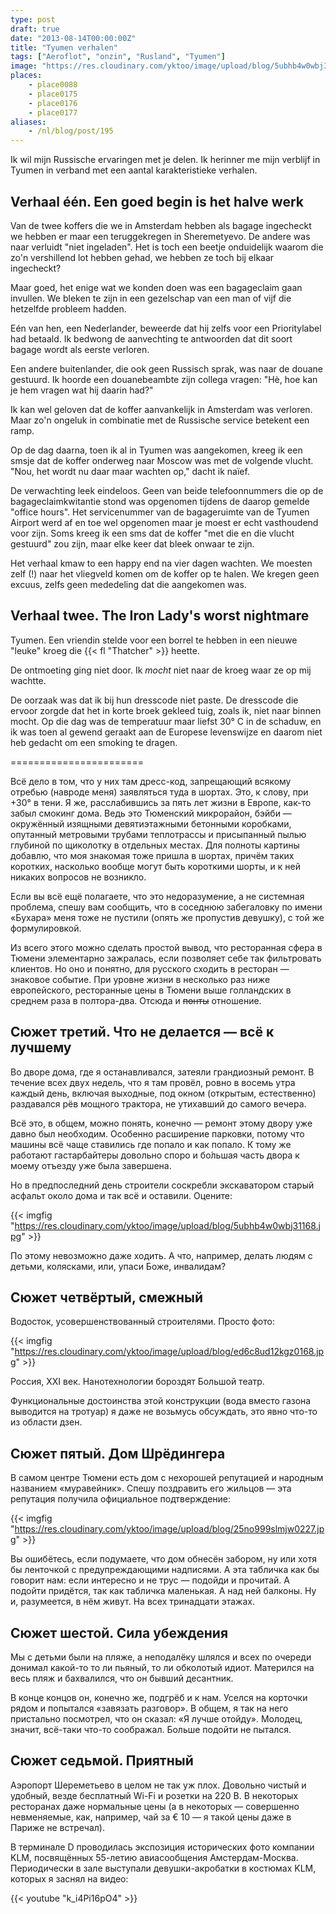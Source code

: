```yaml
---
type: post
draft: true
date: "2013-08-14T00:00:00Z"
title: "Tyumen verhalen"
tags: ["Aeroflot", "onzin", "Rusland", "Tyumen"]
image: "https://res.cloudinary.com/yktoo/image/upload/blog/5ubhb4w0wbj31168.jpg"
places:
    - place0088
    - place0175
    - place0176
    - place0177
aliases:
    - /nl/blog/post/195
---
```


Ik wil mijn Russische ervaringen met je delen. Ik herinner me mijn verblijf in Tyumen in verband met een aantal karakteristieke verhalen.

<!--more-->

## Verhaal één. Een goed begin is het halve werk

Van de twee koffers die we in Amsterdam hebben als bagage ingecheckt we hebben er maar een teruggekregen in Sheremetyevo. De andere was naar verluidt "niet ingeladen". Het is toch een beetje onduidelijk waarom die zo'n vershillend lot hebben gehad, we hebben ze toch bij elkaar ingecheckt?

Maar goed, het enige wat we konden doen was een bagageclaim gaan invullen. We bleken te zijn in een gezelschap van een man of vijf die hetzelfde probleem hadden.

Eén van hen, een Nederlander, beweerde dat hij zelfs voor een Prioritylabel had betaald. Ik bedwong de aanvechting te antwoorden dat dit soort bagage wordt als eerste verloren.

Een andere buitenlander, die ook geen Russisch sprak, was naar de douane gestuurd. Ik hoorde een douanebeambte zijn collega vragen: "Hè, hoe kan je hem vragen wat hij daarin had?"

Ik kan wel geloven dat de koffer aanvankelijk in Amsterdam was verloren. Maar zo'n ongeluk in combinatie met de Russische service betekent een ramp.

Op de dag daarna, toen ik al in Tyumen was aangekomen, kreeg ik een smsje dat de koffer onderweg naar Moscow was met de volgende vlucht. "Nou, het wordt nu daar maar wachten op," dacht ik naïef.

De verwachting leek eindeloos. Geen van beide telefoonnummers die op de bagageclaimkwitantie stond was opgenomen tijdens de daarop gemelde "office hours". Het servicenummer van de bagageruimte van de Tyumen Airport werd af en toe wel opgenomen maar je moest er echt vasthoudend voor zijn. Soms kreeg ik een sms dat de koffer "met die en die vlucht gestuurd" zou zijn, maar elke keer dat bleek onwaar te zijn.

Het verhaal kmaw to een happy end na vier dagen wachten. We moesten zelf (!) naar het vliegveld komen om de koffer op te halen. We kregen geen excuus, zelfs geen mededeling dat die aangekomen was.


## Verhaal twee. The Iron Lady's worst nightmare

Tyumen. Een vriendin stelde voor een borrel te hebben in een nieuwe "leuke" kroeg die {{< fl "Thatcher" >}} heette.

De ontmoeting ging niet door. Ik *mocht* niet naar de kroeg waar ze op mij wachtte.

De oorzaak was dat ik bij hun dresscode niet paste. De dresscode die ervoor zorgde dat het in korte broek gekleed tuig, zoals ik, niet naar binnen mocht. Op die dag was de temperatuur maar liefst 30° C in de schaduw, en ik was toen al gewend geraakt aan de Europese levenswijze en daarom niet heb gedacht om een smoking te dragen.

=======================


Всё дело в том, что у них там дресс-код, запрещающий всякому отребью (навроде меня) заявляться туда в шортах. Это, к слову, при +30° в тени. Я же, расслабившись за пять лет  жизни в Европе, как-то забыл смокинг дома. Ведь это Тюменский микрорайон, бэйби — окружённый изящными девятиэтажными бетонными коробками, опутанный метровыми трубами теплотрассы и присыпанный пылью глубиной по щиколотку в отдельных местах. Для полноты картины добавлю, что моя знакомая тоже пришла в шортах, причём таких коротких, насколько вообще могут быть короткими шорты, и к ней никаких вопросов не возникло.

Если вы всё ещё полагаете, что это недоразумение, а не системная проблема, спешу вам сообщить, что в соседнюю забегаловку по имени «Бухара» меня тоже не пустили (опять же пропустив девушку), с той же формулировкой.

Из всего этого можно сделать простой вывод, что ресторанная сфера в Тюмени элементарно зажралась, если позволяет себе так фильтровать клиентов. Но оно и понятно, для русского сходить в ресторан — знаковое событие. При уровне жизни в несколько раз ниже европейского, ресторанные цены в Тюмени выше голландских в среднем раза в полтора-два. Отсюда и ~~понты~~ отношение.

## Сюжет третий. Что не делается — всё к лучшему

Во дворе дома, где я останавливался, затеяли грандиозный ремонт. В течение всех двух недель, что я там провёл, ровно в восемь утра каждый день, включая выходные, под окном (открытым, естественно) раздавался рёв мощного трактора, не утихавший до самого вечера.

Всё это, в общем, можно понять, конечно — ремонт этому двору уже давно был необходим. Особенно расширение парковки, потому что машины всё чаще ставились где попало и как попало. К тому же работают гастарбайтеры довольно споро и бо́льшая часть двора к моему отъезду уже была завершена.

Но в предпоследний день строители соскребли экскаватором старый асфальт около дома и так всё и оставили. Оцените:

{{< imgfig "https://res.cloudinary.com/yktoo/image/upload/blog/5ubhb4w0wbj31168.jpg" >}}

По этому невозможно даже ходить. А что, например, делать людям с детьми, колясками, или, упаси Боже, инвалидам?

## Сюжет четвёртый, смежный

Водосток, усовершенствованный строителями. Просто фото:

{{< imgfig "https://res.cloudinary.com/yktoo/image/upload/blog/ed6c8ud12kgz0168.jpg" >}}

Россия, XXI век. Нанотехнологии бороздят Большой театр.

Функциональные достоинства этой конструкции (вода вместо газона выводится на тротуар) я даже не возьмусь обсуждать, это явно что-то из области дзен.

## Сюжет пятый. Дом Шрёдингера

В самом центре Тюмени есть дом с нехорошей репутацией и народным названием «муравейник». Спешу поздравить его жильцов — эта репутация получила официальное подтверждение:

{{< imgfig "https://res.cloudinary.com/yktoo/image/upload/blog/25no999slmjw0227.jpg" >}}

Вы ошибётесь, если подумаете, что дом обнесён забором, ну или хотя бы ленточкой с предупреждающими надписями. А эта табличка как бы говорит нам: если интересно и не трус — подойди и прочитай. А подойти придётся, так как табличка маленькая. А над ней балконы. Ну и, разумеется, в нём живут. На всех тринадцати этажах.

## Сюжет шестой. Сила убеждения

Мы с детьми были на пляже, а неподалёку шлялся и всех по очереди донимал какой-то то ли пьяный, то ли обколотый идиот. Матерился на весь пляж и бахвалился, что он бывший десантник.

В конце концов он, конечно же, подгрёб и к нам. Уселся на корточки рядом и попытался «завязать разговор». В общем, я так на него пристально посмотрел, что он сказал: «Я лучше отойду». Молодец, значит, всё-таки что-то соображал. Больше подойти не пытался.

## Сюжет седьмой. Приятный

Аэропорт Шереметьево в целом не так уж плох. Довольно чистый и удобный, везде бесплатный Wi-Fi и розетки на 220 В. В некоторых ресторанах даже нормальные цены (а в некоторых — совершенно невменяемые, как, например, чай за € 10 — я такой цены даже в Париже не встречал).

В терминале D проводилась экспозиция исторических фото компании KLM, посвящённых 55-летию авиасообщения Амстердам-Москва. Периодически в зале выступали девушки-акробатки в костюмах KLM, которых я заснял на видео:

{{< youtube "k_i4Pi16pO4" >}}
